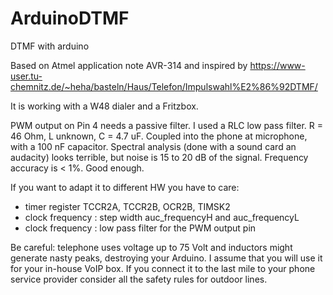 # ArduinoDTMF
DTMF with arduino 

Based on Atmel application note AVR-314 and inspired by
https://www-user.tu-chemnitz.de/~heha/basteln/Haus/Telefon/Impulswahl%E2%86%92DTMF/

It is working with a W48 dialer and a Fritzbox.

PWM output on Pin 4 needs a passive filter.
I used a RLC low pass filter. R = 46 Ohm, L unknown, C = 4.7 uF.
Coupled into the phone at microphone, with a 100 nF capacitor.
Spectral analysis (done with a sound card an audacity) looks terrible,
but noise is 15 to 20 dB of the signal. Frequency accuracy is < 1%.
Good enough.

If you want to adapt it to different HW you have to care:
- timer register TCCR2A, TCCR2B, OCR2B, TIMSK2
- clock frequency : step width auc_frequencyH and auc_frequencyL
- clock frequency : low pass filter for the PWM output pin

Be careful: telephone uses voltage up to 75 Volt and inductors might generate nasty peaks, destroying your Arduino. I assume that you will use it for your in-house VoIP box.
If you connect it to the last mile to your phone service provider consider all the safety rules for outdoor lines.


